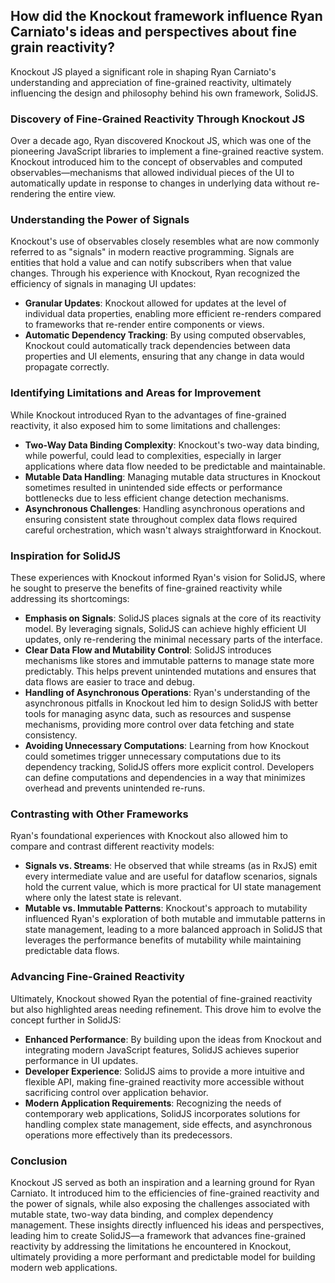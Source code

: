 ## How did the Knockout framework influence Ryan Carniato's ideas and perspectives about fine grain reactivity?

Knockout JS played a significant role in shaping Ryan Carniato's understanding and appreciation of fine-grained reactivity, ultimately influencing the design and philosophy behind his own framework, SolidJS.

### Discovery of Fine-Grained Reactivity Through Knockout JS

Over a decade ago, Ryan discovered Knockout JS, which was one of the pioneering JavaScript libraries to implement a fine-grained reactive system. Knockout introduced him to the concept of observables and computed observables—mechanisms that allowed individual pieces of the UI to automatically update in response to changes in underlying data without re-rendering the entire view.

### Understanding the Power of Signals

Knockout's use of observables closely resembles what are now commonly referred to as "signals" in modern reactive programming. Signals are entities that hold a value and can notify subscribers when that value changes. Through his experience with Knockout, Ryan recognized the efficiency of signals in managing UI updates:

- **Granular Updates**: Knockout allowed for updates at the level of individual data properties, enabling more efficient re-renders compared to frameworks that re-render entire components or views.
- **Automatic Dependency Tracking**: By using computed observables, Knockout could automatically track dependencies between data properties and UI elements, ensuring that any change in data would propagate correctly.

### Identifying Limitations and Areas for Improvement

While Knockout introduced Ryan to the advantages of fine-grained reactivity, it also exposed him to some limitations and challenges:

- **Two-Way Data Binding Complexity**: Knockout's two-way data binding, while powerful, could lead to complexities, especially in larger applications where data flow needed to be predictable and maintainable.
- **Mutable Data Handling**: Managing mutable data structures in Knockout sometimes resulted in unintended side effects or performance bottlenecks due to less efficient change detection mechanisms.
- **Asynchronous Challenges**: Handling asynchronous operations and ensuring consistent state throughout complex data flows required careful orchestration, which wasn't always straightforward in Knockout.

### Inspiration for SolidJS

These experiences with Knockout informed Ryan's vision for SolidJS, where he sought to preserve the benefits of fine-grained reactivity while addressing its shortcomings:

- **Emphasis on Signals**: SolidJS places signals at the core of its reactivity model. By leveraging signals, SolidJS can achieve highly efficient UI updates, only re-rendering the minimal necessary parts of the interface.
- **Clear Data Flow and Mutability Control**: SolidJS introduces mechanisms like stores and immutable patterns to manage state more predictably. This helps prevent unintended mutations and ensures that data flows are easier to trace and debug.
- **Handling of Asynchronous Operations**: Ryan's understanding of the asynchronous pitfalls in Knockout led him to design SolidJS with better tools for managing async data, such as resources and suspense mechanisms, providing more control over data fetching and state consistency.
- **Avoiding Unnecessary Computations**: Learning from how Knockout could sometimes trigger unnecessary computations due to its dependency tracking, SolidJS offers more explicit control. Developers can define computations and dependencies in a way that minimizes overhead and prevents unintended re-runs.

### Contrasting with Other Frameworks

Ryan's foundational experiences with Knockout also allowed him to compare and contrast different reactivity models:

- **Signals vs. Streams**: He observed that while streams (as in RxJS) emit every intermediate value and are useful for dataflow scenarios, signals hold the current value, which is more practical for UI state management where only the latest state is relevant.
- **Mutable vs. Immutable Patterns**: Knockout's approach to mutability influenced Ryan's exploration of both mutable and immutable patterns in state management, leading to a more balanced approach in SolidJS that leverages the performance benefits of mutability while maintaining predictable data flows.

### Advancing Fine-Grained Reactivity

Ultimately, Knockout showed Ryan the potential of fine-grained reactivity but also highlighted areas needing refinement. This drove him to evolve the concept further in SolidJS:

- **Enhanced Performance**: By building upon the ideas from Knockout and integrating modern JavaScript features, SolidJS achieves superior performance in UI updates.
- **Developer Experience**: SolidJS aims to provide a more intuitive and flexible API, making fine-grained reactivity more accessible without sacrificing control over application behavior.
- **Modern Application Requirements**: Recognizing the needs of contemporary web applications, SolidJS incorporates solutions for handling complex state management, side effects, and asynchronous operations more effectively than its predecessors.

### Conclusion

Knockout JS served as both an inspiration and a learning ground for Ryan Carniato. It introduced him to the efficiencies of fine-grained reactivity and the power of signals, while also exposing the challenges associated with mutable state, two-way data binding, and complex dependency management. These insights directly influenced his ideas and perspectives, leading him to create SolidJS—a framework that advances fine-grained reactivity by addressing the limitations he encountered in Knockout, ultimately providing a more performant and predictable model for building modern web applications.